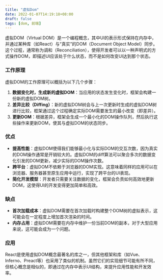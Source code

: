 ```yaml
---
title: "虚拟Dom"
date: 2022-01-07T14:19:18+08:00
draft: false
tags: [dom, 前端]
---
```


虚拟DOM（Virtual DOM）是一个编程概念，其中UI的表示形式保持在内存中，并通过某种库（如React）与“真实”的DOM（Document Object Model）同步。这个过程，通常称为调和（Reconciliation），使得开发者可以以一种声明式的方式操作DOM，即描述UI应该处于什么状态，而不是如何改变UI达到那个状态。

### 工作原理

虚拟DOM的工作原理可以概括为以下几个步骤：

1. **数据变化时，生成新的虚拟DOM**：当应用的状态发生变化时，框架会构建一份新的虚拟DOM树。
2. **差异比较（Diffing）**：新的虚拟DOM树会与上一次更新时生成的虚拟DOM树进行比较，框架通过这个过程确定实际DOM需要发生的最小改变（即差异）。
3. **更新DOM**：根据差异，框架会生成一个最小化的DOM操作队列，然后执行这些操作来更新DOM，使其与虚拟DOM的状态同步。

### 优点

- **提高性能**：虚拟DOM使得我们能够最小化与实际DOM的交互次数，因为真实的DOM操作通常是开销较大的。虚拟DOM的diff算法可以聚合多次的数据变化引发的DOM更新，减少实际的DOM操作次数。
- **跨平台**：虚拟DOM不依赖于浏览器的DOM实现。这意味着同样的应用可以在浏览器、服务器甚至原生应用中运行，实现了跨平台的UI表现。
- **简化开发模型**：开发者只需要关注数据的变化，框架会负责如何高效地更新DOM，这使得UI的开发变得更加简单和高效。

### 缺点

- **首次加载成本**：虚拟DOM需要在首次加载时构建整个DOM树的虚拟表示，这可能会在一定程度上增加首次渲染的时间。
- **内存占用**：虚拟DOM需要在内存中维护一份当前DOM的副本，对于大型应用来说，这可能会成为一个问题。

### 应用

React是使用虚拟DOM概念最著名的库之一，但其他框架和库（如Vue、Inferno、Preact等）也采用了类似的机制。虽然它们的实现细节可能有所不同，但核心概念是相似的，即通过在内存中表示UI结构，来提升应用性能和开发效率。
